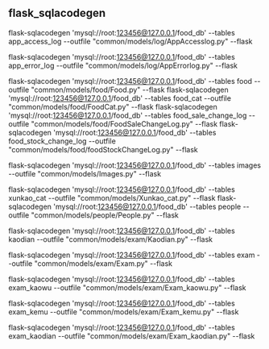 ## flask_sqlacodegen
flask-sqlacodegen 'mysql://root:123456@127.0.0.1/food_db' --tables app_access_log --outfile "common/models/log/AppAccesslog.py"  --flask

flask-sqlacodegen 'mysql://root:123456@127.0.0.1/food_db' --tables app_error_log --outfile "common/models/log/AppErrorlog.py"  --flask

flask-sqlacodegen 'mysql://root:123456@127.0.0.1/food_db' --tables food --outfile "common/models/food/Food.py"  --flask
flask-sqlacodegen 'mysql://root:123456@127.0.0.1/food_db' --tables food_cat --outfile "common/models/food/FoodCat.py"  --flask
flask-sqlacodegen 'mysql://root:123456@127.0.0.1/food_db' --tables food_sale_change_log --outfile "common/models/food/FoodSaleChangeLog.py"  --flask
flask-sqlacodegen 'mysql://root:123456@127.0.0.1/food_db' --tables food_stock_change_log --outfile "common/models/food/foodStockChangeLog.py"  --flask

flask-sqlacodegen 'mysql://root:123456@127.0.0.1/food_db' --tables images --outfile "common/models/Images.py"  --flask


flask-sqlacodegen 'mysql://root:123456@127.0.0.1/food_db' --tables xunkao_cat --outfile "common/models/Xunkao_cat.py"  --flask
flask-sqlacodegen 'mysql://root:123456@127.0.0.1/food_db' --tables people --outfile "common/models/people/People.py"  --flask

flask-sqlacodegen 'mysql://root:123456@127.0.0.1/food_db' --tables kaodian --outfile "common/models/exam/Kaodian.py"  --flask

flask-sqlacodegen 'mysql://root:123456@127.0.0.1/food_db' --tables exam --outfile "common/models/exam/Exam.py"  --flask

flask-sqlacodegen 'mysql://root:123456@127.0.0.1/food_db' --tables exam_kaowu --outfile "common/models/exam/Exam_kaowu.py"  --flask

flask-sqlacodegen 'mysql://root:123456@127.0.0.1/food_db' --tables exam_kemu --outfile "common/models/exam/Exam_kemu.py"  --flask

flask-sqlacodegen 'mysql://root:123456@127.0.0.1/food_db' --tables exam_kaodian --outfile "common/models/exam/Exam_kaodian.py"  --flask